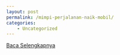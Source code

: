 ```yaml
---
layout: post
permalink: /mimpi-perjalanan-naik-mobil/
categories:
    - Uncategorized
---
```


[Baca Selengkapnya](/07)